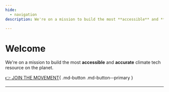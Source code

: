 ```yaml
---
hide:
  - navigation
description: We're on a mission to build the most **accessible** and **accurate** climate tech resource on the planet.

---
```


# Welcome

We're on a mission to build the most **accessible** and **accurate** climate tech resource on the planet.

[👉 JOIN THE MOVEMENT](../solutions){ .md-button .md-button--primary }

---

<script src="https://climateclock.world/widget-v2.js" async></script>
<climate-clock />
<!--stackedit_data:
eyJoaXN0b3J5IjpbNDg3NDM0NjIzXX0=
-->